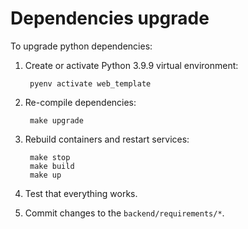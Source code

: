 # Dependencies upgrade

To upgrade python dependencies:

1. Create or activate Python 3.9.9 virtual environment:

        pyenv activate web_template

2. Re-compile dependencies:

        make upgrade

3. Rebuild containers and restart services:

        make stop
        make build
        make up

4. Test that everything works.
5. Commit changes to the `backend/requirements/*`.

